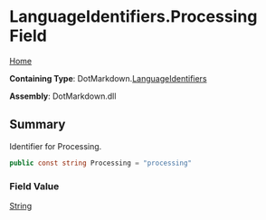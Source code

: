 # LanguageIdentifiers\.Processing Field

[Home](../../../README.md)

**Containing Type**: DotMarkdown\.[LanguageIdentifiers](../README.md)

**Assembly**: DotMarkdown\.dll

## Summary

Identifier for Processing\.

```csharp
public const string Processing = "processing"
```

### Field Value

[String](https://docs.microsoft.com/en-us/dotnet/api/system.string)

